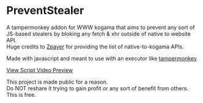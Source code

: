 # PreventStealer
A tampermonkey addon for WWW kogama that aims to prevent any sort of JS-based stealers by bloking any fetch &amp; xhr outside of native to website API.  
Huge credits to [Zpayer](https://github.com/RandomUser15456) for providing the list of native-to-kogama APIs.


Made with javascript and meant to use with an executor like [tampermonkey](https://www.tampermonkey.net/)

[View Script Video Preview](https://youtu.be/WG7jrak2eKs)


This project is made public for a reason.  
Do NOT reshare it trying to gain profit or any sort of benefit from others.  
This is free. 
